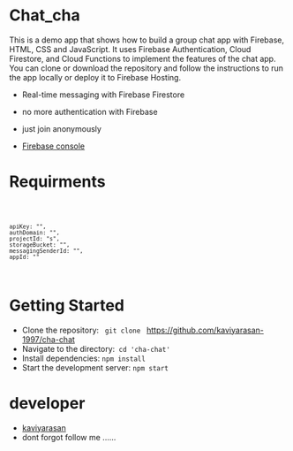 # Chat_cha
 This is a demo app that shows how to build a group chat app with Firebase, 
 HTML, CSS and JavaScript. It uses Firebase Authentication, Cloud Firestore, and Cloud Functions to implement the features of the chat app. 
 You can clone or download the repository and follow the instructions to run the app locally or deploy it to Firebase Hosting.

- Real-time messaging with Firebase Firestore
- no more authentication with Firebase
- just join anonymously

- [Firebase console](https://console.firebase.google.com/)

 # Requirments 
 
<code>

    apiKey: "",
    authDomain: "",
    projectId: "s",
    storageBucket: "",
    messagingSenderId: "",
    appId: ""
   
</code>

# Getting Started

- Clone the repository: <code> git clone </code> https://github.com/kaviyarasan-1997/cha-chat
- Navigate to the directory:<code> cd 'cha-chat'</code>
- Install dependencies: <code>npm install</code>
- Start the development server: <code>npm start</code>

# developer
- [kaviyarasan](https://github.com/kaviyarasan-1997)
- dont forgot follow me ......
